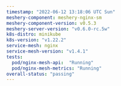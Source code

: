 ```yaml
---
timestamp: "2022-06-12 13:18:06 UTC Sun"
meshery-component: meshery-nginx-sm
meshery-component-version: v0.5.3
meshery-server-version: "v0.6.0-rc.5w"
k8s-distro: minikube
k8s-version: "v1.22.2"
service-mesh: nginx
service-mesh-version: "v1.4.1"
tests:
  pod/nginx-mesh-api:  "Running"
  pod/nginx-mesh-metrics: "Running"
overall-status: "passing"
---
```

